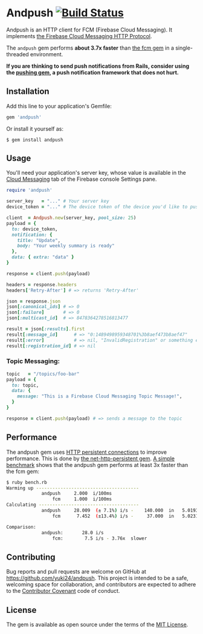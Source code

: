 # Andpush [![Build Status](https://travis-ci.org/yuki24/andpush.svg?branch=master)](https://travis-ci.org/yuki24/andpush)

Andpush is an HTTP client for FCM (Firebase Cloud Messaging). It implements [the Firebase Cloud Messaging HTTP Protocol](https://firebase.google.com/docs/cloud-messaging/http-server-ref).

The `andpush` gem performs **about 3.7x faster** than [the fcm gem](https://github.com/spacialdb/fcm) in a single-threaded environment.

**If you are thinking to send push notifications from Rails, consider using the [pushing gem](https://github.com/yuki24/pushing), a push notification framework that does not hurt.**

## Installation

Add this line to your application's Gemfile:

```ruby
gem 'andpush'
```

Or install it yourself as:

    $ gem install andpush

## Usage

You'll need your application's server key, whose value is available in the [Cloud Messaging](https://console.firebase.google.com/project/_/settings/cloudmessaging) tab of the Firebase console Settings pane.

```ruby
require 'andpush'

server_key   = "..." # Your server key
device_token = "..." # The device token of the device you'd like to push a message to

client  = Andpush.new(server_key, pool_size: 25)
payload = {
  to: device_token,
  notification: {
    title: "Update",
    body: "Your weekly summary is ready"
  },
  data: { extra: "data" }
}

response = client.push(payload)

headers = response.headers
headers['Retry-After'] # => returns 'Retry-After'

json = response.json
json[:canonical_ids] # => 0
json[:failure]       # => 0
json[:multicast_id]  # => 8478364278516813477

result = json[:results].first
result[:message_id]      # => "0:1489498959348701%3b8aef473b8aef47"
result[:error]           # => nil, "InvalidRegistration" or something else
result[:registration_id] # => nil
```

### Topic Messaging:

```ruby
topic   = "/topics/foo-bar"
payload = {
  to: topic,
  data: {
    message: "This is a Firebase Cloud Messaging Topic Message!",
  }
}

response = client.push(payload) # => sends a message to the topic
```

## Performance

The andpush gem uses [HTTP persistent connections](https://en.wikipedia.org/wiki/HTTP_persistent_connection) to improve performance. This is done by [the net-http-persistent gem](https://github.com/drbrain/net-http-persistent). [A simple benchmark](https://gist.github.com/yuki24/e0db97e887b8b6eb1932c41b4cea4a99) shows that the andpush gem performs at least 3x faster than the fcm gem:

```sh
$ ruby bench.rb
Warming up --------------------------------------
             andpush     2.000  i/100ms
                 fcm     1.000  i/100ms
Calculating -------------------------------------
             andpush     28.009  (± 7.1%) i/s -    140.000  in   5.019399s
                 fcm      7.452  (±13.4%) i/s -     37.000  in   5.023139s

Comparison:
             andpush:       28.0 i/s
                 fcm:        7.5 i/s - 3.76x  slower
```

## Contributing

Bug reports and pull requests are welcome on GitHub at https://github.com/yuki24/andpush. This project is intended to be a safe, welcoming space for collaboration, and contributors are expected to adhere to the [Contributor Covenant](http://contributor-covenant.org) code of conduct.

## License

The gem is available as open source under the terms of the [MIT License](http://opensource.org/licenses/MIT).

